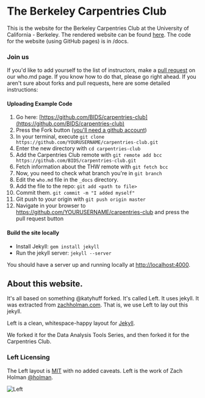 # The Berkeley Carpentries Club

This is the website for the Berkeley Carpentries Club at the
University of California - Berkeley. The rendered website can be found
[here](http://bids.github.io/carpentries-club). The code for the website (using GitHub pages) is in /docs.


### Join us

If you'd like to add yourself to the list of instructors, make a [pull 
request](https://help.github.com/articles/creating-a-pull-request/) on our who.md page. 
If you know how to do that, please go right ahead. If you aren't sure about 
forks and pull requests, here are some detailed instructions:

#### Uploading Example Code

1. Go here: 
[https://github.com/BIDS/carpentries-club](https://github.com/BIDS/carpentries-club)
2. Press the Fork button ([you'll need a github account](https://github.com/signup))
3. In your terminal, execute `git clone https://github.com/YOURUSERNAME/carpentries-club.git`
4. Enter the new directory with `cd carpentries-club`
5. Add the Carpentries Club remote with `git remote add bcc https://github.com/BIDS/carpentries-club.git`
6. Fetch information about the THW remote with `git fetch bcc`
7. Now, you need to check what branch you're in `git branch`
8. Edit the `who.md` file in the `_docs` directory.
9. Add the file to the repo: `git add <path to file>`
10. Commit them. `git commit -m "I added myself"`
11. Git push to your origin with `git push origin master`
12. Navigate in your browser to https://github.com/YOURUSERNAME/carpentries-club and press the pull request button

#### Build the site locally

- Install Jekyll: `gem install jekyll`
- Run the jekyll server: `jekyll --server`

You should have a server up and running locally at <http://localhost:4000>.

## About this website.

It's all based on something @katyhuff forked. It's called Left.  It uses
jekyll.  It was extracted from [zachholman.com](http://zachholman.com/). That
is, we use Left to lay out this jekyll. 

Left is a clean, whitespace-happy layout for
[Jekyll](https://github.com/mojombo/jekyll).

We forked it for the Data Analysis Tools Series, and then forked it for the Carpentries Club.

### Left Licensing

The Left layout is [MIT](https://github.com/holman/left/blob/master/LICENSE) with no
added caveats. Left is the work of Zach Holman [@holman](https://twitter.com/holman).

![Left](http://cl.ly/image/3S2r1p2C0E2B/content)

